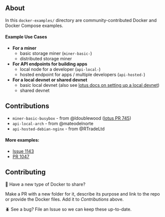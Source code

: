 ## About 

In this `docker-examples/` directory are community-contributed Docker and Docker Compose examples.

#### Example Use Cases

- **For a miner**
   - basic storage miner (`miner-basic-`)
   - distributed storage miner
- **For API endpoints for building apps**
   - local node for a developer (`api-local-`)
   - hosted endpoint for apps / multiple developers (`api-hosted-`)
- **For a local devnet or shared devnet**
   - basic local devnet (also see [lotus docs on setting up a local devnet](https://lotu.sh/en+setup-local-dev-net))
   - shared devnet
  

## Contributions

- `miner-basic-busybox` - from @ldoublewood ([lotus PR 745](https://github.com/filecoin-project/lotus/pull/745))
- `api-local-arch` - from @mateodelnorte
- `api-hosted-debian-nginx` - from @RTradeLtd

#### More examples:
- [Issue 1143](https://github.com/filecoin-project/lotus/issues/1143)
- [PR 1047](https://github.com/filecoin-project/lotus/pull/1047/files)

## Contributing

:whale: Have a new type of Docker to share?

Make a PR with a new folder for it, describe its purpose and link to the repo or provide the Docker files. Add it to *Contributions* above.

:beetle: See a bug? File an Issue so we can keep these up-to-date.
